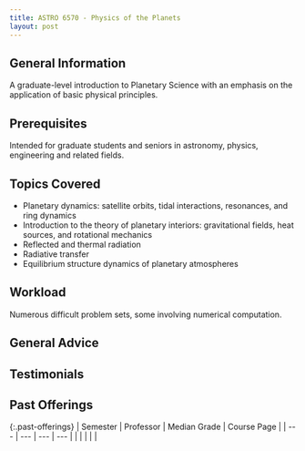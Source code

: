```yaml
---
title: ASTRO 6570 - Physics of the Planets
layout: post
---
```


<link rel="stylesheet" href="/main.css">

## General Information

A graduate-level introduction to Planetary Science with an emphasis on the application of basic physical principles. 

## Prerequisites

Intended for graduate students and seniors in astronomy, physics, engineering and related fields.

## Topics Covered

- Planetary dynamics: satellite orbits, tidal interactions, resonances, and ring dynamics
- Introduction to the theory of planetary interiors: gravitational fields, heat sources, and rotational mechanics
- Reflected and thermal radiation
- Radiative transfer
- Equilibrium structure dynamics of planetary atmospheres

## Workload

Numerous difficult problem sets, some involving numerical computation.

## General Advice

  
## Testimonials


## Past Offerings

{:.past-offerings}
| Semester | Professor | Median Grade | Course Page |
| --- | --- | --- | --- |
|  |  |  |  |
